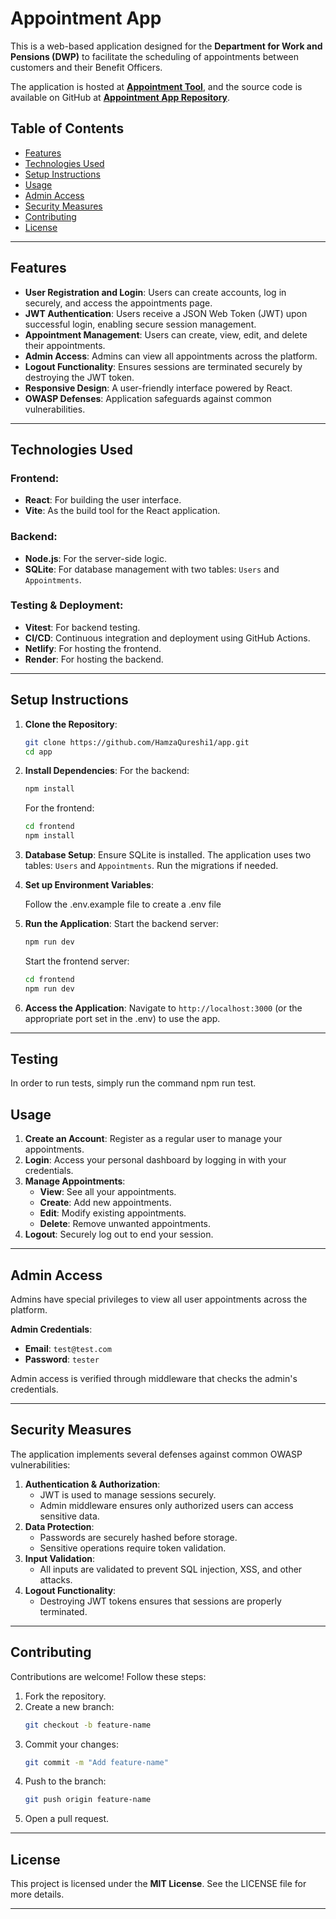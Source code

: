 

# Appointment App

This is a web-based application designed for the **Department for Work and Pensions (DWP)** to facilitate the scheduling of appointments between customers and their Benefit Officers.

The application is hosted at **[Appointment Tool](https://appointment-tool.netlify.app)**, and the source code is available on GitHub at **[Appointment App Repository](https://github.com/HamzaQureshi1/app)**.

## Table of Contents
- [Features](#features)
- [Technologies Used](#technologies-used)
- [Setup Instructions](#setup-instructions)
- [Usage](#usage)
- [Admin Access](#admin-access)
- [Security Measures](#security-measures)
- [Contributing](#contributing)
- [License](#license)

---

## Features

- **User Registration and Login**: Users can create accounts, log in securely, and access the appointments page.
- **JWT Authentication**: Users receive a JSON Web Token (JWT) upon successful login, enabling secure session management.
- **Appointment Management**: Users can create, view, edit, and delete their appointments.
- **Admin Access**: Admins can view all appointments across the platform.
- **Logout Functionality**: Ensures sessions are terminated securely by destroying the JWT token.
- **Responsive Design**: A user-friendly interface powered by React.
- **OWASP Defenses**: Application safeguards against common vulnerabilities.

---

## Technologies Used

### Frontend:
- **React**: For building the user interface.
- **Vite**: As the build tool for the React application.

### Backend:
- **Node.js**: For the server-side logic.
- **SQLite**: For database management with two tables: `Users` and `Appointments`.

### Testing & Deployment:
- **Vitest**: For backend testing.
- **CI/CD**: Continuous integration and deployment using GitHub Actions.
- **Netlify**: For hosting the frontend.
- **Render**: For hosting the backend.

---

## Setup Instructions

1. **Clone the Repository**:
   ```bash
   git clone https://github.com/HamzaQureshi1/app.git
   cd app
   ```

2. **Install Dependencies**:
   For the backend:
   ```bash
   npm install
   ```
   For the frontend:
   ```bash
   cd frontend
   npm install
   ```

3. **Database Setup**:
   Ensure SQLite is installed. The application uses two tables: `Users` and `Appointments`. Run the migrations if needed.

4. **Set up Environment Variables**:

   Follow the .env.example file to create a .env file 

5. **Run the Application**:
   Start the backend server:
   ```bash
   npm run dev
   ```
   Start the frontend server:
   ```bash
   cd frontend
   npm run dev
   ```

6. **Access the Application**:
   Navigate to `http://localhost:3000` (or the appropriate port set in the .env) to use the app.

---

## Testing

   In order to run tests, simply run the command npm run test.

## Usage

1. **Create an Account**: Register as a regular user to manage your appointments.
2. **Login**: Access your personal dashboard by logging in with your credentials.
3. **Manage Appointments**:
   - **View**: See all your appointments.
   - **Create**: Add new appointments.
   - **Edit**: Modify existing appointments.
   - **Delete**: Remove unwanted appointments.
4. **Logout**: Securely log out to end your session.

---

## Admin Access

Admins have special privileges to view all user appointments across the platform. 

**Admin Credentials**:
- **Email**: `test@test.com`
- **Password**: `tester`

Admin access is verified through middleware that checks the admin's credentials.

---

## Security Measures

The application implements several defenses against common OWASP vulnerabilities:
1. **Authentication & Authorization**:
   - JWT is used to manage sessions securely.
   - Admin middleware ensures only authorized users can access sensitive data.
2. **Data Protection**:
   - Passwords are securely hashed before storage.
   - Sensitive operations require token validation.
3. **Input Validation**:
   - All inputs are validated to prevent SQL injection, XSS, and other attacks.
4. **Logout Functionality**:
   - Destroying JWT tokens ensures that sessions are properly terminated.

---

## Contributing

Contributions are welcome! Follow these steps:
1. Fork the repository.
2. Create a new branch:
   ```bash
   git checkout -b feature-name
   ```
3. Commit your changes:
   ```bash
   git commit -m "Add feature-name"
   ```
4. Push to the branch:
   ```bash
   git push origin feature-name
   ```
5. Open a pull request.

---

## License

This project is licensed under the **MIT License**. See the LICENSE file for more details.

---

